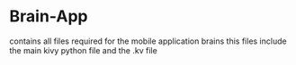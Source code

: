 # Brain-App
contains all files required for the mobile application brains
this files include the main kivy python file and the .kv file
